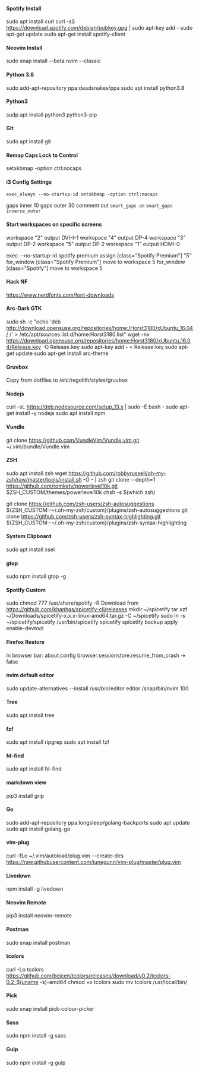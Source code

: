 #### Spotify Install

sudo apt install curl
curl -sS https://download.spotify.com/debian/pubkey.gpg | sudo apt-key add - 
sudo apt-get update
sudo apt-get install spotify-client

#### Neovim Install

sudo snap install --beta nvim --classic

#### Python 3.8

sudo add-apt-repository ppa:deadsnakes/ppa
sudo apt install python3.8

#### Python3

sudp apt install python3 python3-pip

#### Git

sudo apt install git

#### Remap Caps Lock to Control

setxkbmap -option ctrl:nocaps

#### i3 Config Settings

`exec_always --no-startup-id setxkbmap -option ctrl:nocaps`

gaps inner 10
gaps outer 30
comment out `smart_gaps on`
`smart_gaps inverse_outer`

#### Start workspaces on specific screens

workspace "2" output DVI-I-1
workspace "4" output DP-4
workspace "3" output DP-2
workspace "5" output DP-2
workspace "1" output HDMI-0

exec --no-startup-id spotify premium
assign [class="Spotify Premium"] "5"
for_window [class="Spotify Premium"] move to workspace 5
for_window [class="Spotify"] move to workspace 5

#### Hack NF

https://www.nerdfonts.com/font-downloads

#### Arc-Dark GTK

sudo sh -c "echo 'deb http://download.opensuse.org/repositories/home:/Horst3180/xUbuntu_16.04/ /' > /etc/apt/sources.list.d/home:Horst3180.list"
wget -nv https://download.opensuse.org/repositories/home:Horst3180/xUbuntu_16.04/Release.key -O Release.key
sudo apt-key add - < Release.key
sudo apt-get update
sudo apt-get install arc-theme

#### Gruvbox

Copy from dotfiles to /etc/regolith/styles/gruvbox

#### Nodejs

curl -sL https://deb.nodesource.com/setup_13.x | sudo -E bash -
sudo apt-get install -y nodejs
sudo apt install npm

#### Vundle

git clone https://github.com/VundleVim/Vundle.vim.git ~/.vim/bundle/Vundle.vim

#### ZSH

sudo apt install zsh
wget https://github.com/robbyrussell/oh-my-zsh/raw/master/tools/install.sh -O - | zsh
git clone --depth=1 https://github.com/romkatv/powerlevel10k.git $ZSH_CUSTOM/themes/powerlevel10k
chsh -s $(which zsh)

git clone https://github.com/zsh-users/zsh-autosuggestions ${ZSH_CUSTOM:-~/.oh-my-zsh/custom}/plugins/zsh-autosuggestions
git clone https://github.com/zsh-users/zsh-syntax-highlighting.git ${ZSH_CUSTOM:-~/.oh-my-zsh/custom}/plugins/zsh-syntax-highlighting

#### System Clipboard

sudo apt install xsel

#### gtop

sudo npm install gtop -g

#### Spotify Custom

sudo chmod 777 /usr/share/spotify -R
Download from https://github.com/khanhas/spicetify-cli/releases
mkdir ~/spicetify
tar xzf ~/Downloads/spicetify-x.x.x-linux-amd64.tar.gz -C ~/spicetify
sudo ln -s ~/spicetify/spicetify /usr/bin/spicetify
spicetify
spicetify backup apply enable-devtool

#### Firefox Restore

In browser bar:
about:config
browser.sessionstore.resume_from_crash -> false

#### nvim default editor

sudo update-alternatives --install /usr/bin/editor editor /snap/bin/nvim 100

#### Tree

sudo apt install tree

#### fzf

sudo apt install ripgrep
sudo apt install fzf

#### fd-find

sudo apt install fd-find

#### markdown view

pip3 install grip

#### Go

sudo add-apt-repository ppa:longsleep/golang-backports
sudo apt update
sudo apt install golang-go

#### vim-plug

curl -fLo ~/.vim/autoload/plug.vim --create-dirs \
    https://raw.githubusercontent.com/junegunn/vim-plug/master/plug.vim

#### Livedown

npm install -g livedown

#### Neovim Remote

pip3 install neovim-remote


#### Postman

sudo snap install postman


#### tcolors

curl -Lo tcolors https://github.com/bcicen/tcolors/releases/download/v0.2/tcolors-0.2-$(uname -s)-amd64
chmod +x tcolors
sudo mv tcolors /usr/local/bin/


#### Pick

sudo snap install pick-colour-picker

#### Sass

sudo npm install -g sass

#### Gulp

sudo npm install -g gulp
